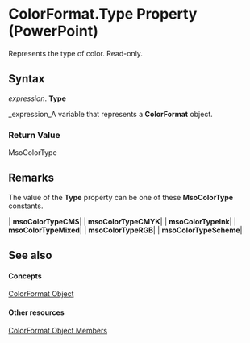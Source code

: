 
# ColorFormat.Type Property (PowerPoint)

Represents the type of color. Read-only.


## Syntax

 _expression_. **Type**

 _expression_A variable that represents a  **ColorFormat** object.


### Return Value

MsoColorType


## Remarks

The value of the  **Type** property can be one of these **MsoColorType** constants.



| **msoColorTypeCMS**|
| **msoColorTypeCMYK**|
| **msoColorTypeInk**|
| **msoColorTypeMixed**|
| **msoColorTypeRGB**|
| **msoColorTypeScheme**|

## See also


#### Concepts


 [ColorFormat Object](3bfcd08d-65f4-25a3-2d05-77111fbd13e5.md)
#### Other resources


 [ColorFormat Object Members](617726dd-04f7-64c8-9469-2fed3935e7b3.md)
